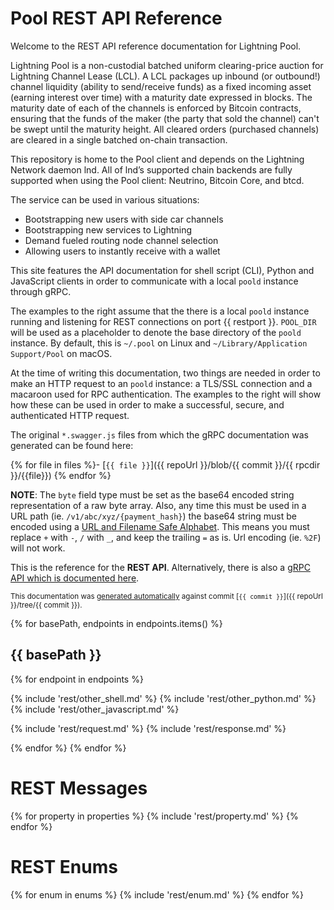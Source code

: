# Pool REST API Reference

Welcome to the REST API reference documentation for Lightning Pool.

Lightning Pool is a non-custodial batched uniform clearing-price auction for
Lightning Channel Lease (LCL). A LCL packages up inbound (or outbound!) channel
liquidity (ability to send/receive funds) as a fixed incoming asset (earning
interest over time) with a maturity date expressed in blocks. The maturity date
of each of the channels is enforced by Bitcoin contracts, ensuring that the
funds of the maker (the party that sold the channel) can't be swept until the
maturity height. All cleared orders (purchased channels) are cleared in a
single batched on-chain transaction.

This repository is home to the Pool client and depends on the Lightning Network
daemon lnd. All of lnd’s supported chain backends are fully supported when
using the Pool client: Neutrino, Bitcoin Core, and btcd.

The service can be used in various situations:

* Bootstrapping new users with side car channels
* Bootstrapping new services to Lightning
* Demand fueled routing node channel selection
* Allowing users to instantly receive with a wallet

This site features the API documentation for shell script (CLI), Python and
JavaScript clients in order to communicate with a local `poold` instance through
gRPC.

The examples to the right assume that the there is a local `poold` instance
running and listening for REST connections on port {{ restport }}. `POOL_DIR`
will be used as a placeholder to denote the base directory of the `poold`
instance. By default, this is `~/.pool` on Linux and
`~/Library/Application Support/Pool` on macOS.

At the time of writing this documentation, two things are needed in order to
make an HTTP request to an `poold` instance: a TLS/SSL connection and a
macaroon used for RPC authentication. The examples to the right will show how
these can be used in order to make a successful, secure, and authenticated HTTP
request.

The original `*.swagger.js` files from which the gRPC documentation was generated
can be found here:

{% for file in files %}- [`{{ file }}`]({{ repoUrl }}/blob/{{ commit }}/{{ rpcdir }}/{{file}})
{% endfor %}

**NOTE**: The `byte` field type must be set as the base64 encoded string
representation of a raw byte array. Also, any time this must be used in a URL path
(ie. `/v1/abc/xyz/{payment_hash}`) the base64 string must be encoded using a
[URL and Filename Safe Alphabet](https://tools.ietf.org/html/rfc4648#section-5). This means you must replace `+` with `-`,
`/` with `_`, and keep the trailing `=` as is. Url encoding (ie. `%2F`) will not work.


This is the reference for the **REST API**. Alternatively, there is also a [gRPC
API which is documented here](#pool-grpc-api-reference).

<small>This documentation was
[generated automatically](https://github.com/lightninglabs/lightning-api) against commit
[`{{ commit }}`]({{ repoUrl }}/tree/{{ commit }}).</small>

{% for basePath, endpoints in endpoints.items() %}
## {{ basePath }}
{% for endpoint in endpoints %}

{% include 'rest/other_shell.md' %}
{% include 'rest/other_python.md' %}
{% include 'rest/other_javascript.md' %}

{% include 'rest/request.md' %}
{% include 'rest/response.md' %}

{% endfor %}
{% endfor %}

# REST Messages
{% for property in properties %}
{% include 'rest/property.md' %}
{% endfor %}

# REST Enums
{% for enum in enums %}
{% include 'rest/enum.md' %}
{% endfor %}
